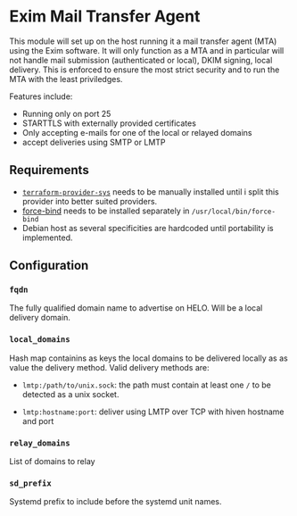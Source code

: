 Exim Mail Transfer Agent
========================

This module will set up on the host running it a mail transfer agent (MTA) using
the Exim software.  It will only function as a MTA and in  particular  will  not
handle mail submission (authenticated or local), DKIM signing,  local  delivery.
This is enforced to ensure the most strict security and to run the MTA with  the
least priviledges.

Features include:

- Running only on port 25
- STARTTLS with externally provided certificates
- Only accepting e-mails for one of the local or relayed domains
- accept deliveries using SMTP or LMTP

Requirements
------------

- [`terraform-provider-sys`](https://github.com/mildred/terraform-provider-sys)
  needs to be manually installed until i split this provider into better suited
  providers.
- [force-bind](https://github.com/mildred/force-bind-seccomp) needs to be
  installed separately in `/usr/local/bin/force-bind`
- Debian host as several specificities are hardcoded until portability is
  implemented.

Configuration
-------------

### `fqdn`

The fully qualified domain name to advertise on HELO. Will be a local delivery
domain.

### `local_domains`

Hash map containins as keys the local domains to be delivered locally as as
value the delivery method. Valid delivery methods are:

- `lmtp:/path/to/unix.sock`: the path must contain at least one `/` to be
  detected as a unix socket.

- `lmtp:hostname:port`: deliver using LMTP over TCP with hiven hostname and port

### `relay_domains`

List of domains to relay

### `sd_prefix`

Systemd prefix to include before the systemd unit names.

